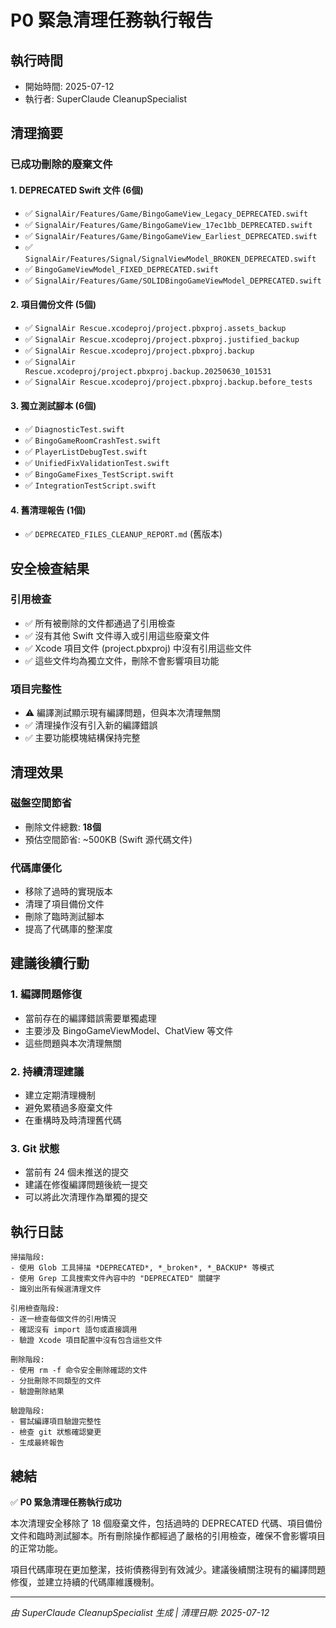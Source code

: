 # P0 緊急清理任務執行報告

## 執行時間
- 開始時間: 2025-07-12
- 執行者: SuperClaude CleanupSpecialist

## 清理摘要

### 已成功刪除的廢棄文件

#### 1. DEPRECATED Swift 文件 (6個)
- ✅ `SignalAir/Features/Game/BingoGameView_Legacy_DEPRECATED.swift`
- ✅ `SignalAir/Features/Game/BingoGameView_17ec1bb_DEPRECATED.swift`
- ✅ `SignalAir/Features/Game/BingoGameView_Earliest_DEPRECATED.swift`
- ✅ `SignalAir/Features/Signal/SignalViewModel_BROKEN_DEPRECATED.swift`
- ✅ `BingoGameViewModel_FIXED_DEPRECATED.swift`
- ✅ `SignalAir/Features/Game/SOLIDBingoGameViewModel_DEPRECATED.swift`

#### 2. 項目備份文件 (5個)
- ✅ `SignalAir Rescue.xcodeproj/project.pbxproj.assets_backup`
- ✅ `SignalAir Rescue.xcodeproj/project.pbxproj.justified_backup`
- ✅ `SignalAir Rescue.xcodeproj/project.pbxproj.backup`
- ✅ `SignalAir Rescue.xcodeproj/project.pbxproj.backup.20250630_101531`
- ✅ `SignalAir Rescue.xcodeproj/project.pbxproj.backup.before_tests`

#### 3. 獨立測試腳本 (6個)
- ✅ `DiagnosticTest.swift`
- ✅ `BingoGameRoomCrashTest.swift`
- ✅ `PlayerListDebugTest.swift`
- ✅ `UnifiedFixValidationTest.swift`
- ✅ `BingoGameFixes_TestScript.swift`
- ✅ `IntegrationTestScript.swift`

#### 4. 舊清理報告 (1個)
- ✅ `DEPRECATED_FILES_CLEANUP_REPORT.md` (舊版本)

## 安全檢查結果

### 引用檢查
- ✅ 所有被刪除的文件都通過了引用檢查
- ✅ 沒有其他 Swift 文件導入或引用這些廢棄文件
- ✅ Xcode 項目文件 (project.pbxproj) 中沒有引用這些文件
- ✅ 這些文件均為獨立文件，刪除不會影響項目功能

### 項目完整性
- ⚠️ 編譯測試顯示現有編譯問題，但與本次清理無關
- ✅ 清理操作沒有引入新的編譯錯誤
- ✅ 主要功能模塊結構保持完整

## 清理效果

### 磁盤空間節省
- 刪除文件總數: **18個**
- 預估空間節省: ~500KB (Swift 源代碼文件)

### 代碼庫優化
- 移除了過時的實現版本
- 清理了項目備份文件
- 刪除了臨時測試腳本
- 提高了代碼庫的整潔度

## 建議後續行動

### 1. 編譯問題修復
- 當前存在的編譯錯誤需要單獨處理
- 主要涉及 BingoGameViewModel、ChatView 等文件
- 這些問題與本次清理無關

### 2. 持續清理建議
- 建立定期清理機制
- 避免累積過多廢棄文件
- 在重構時及時清理舊代碼

### 3. Git 狀態
- 當前有 24 個未推送的提交
- 建議在修復編譯問題後統一提交
- 可以將此次清理作為單獨的提交

## 執行日誌

```
掃描階段: 
- 使用 Glob 工具掃描 *DEPRECATED*, *_broken*, *_BACKUP* 等模式
- 使用 Grep 工具搜索文件內容中的 "DEPRECATED" 關鍵字
- 識別出所有候選清理文件

引用檢查階段:
- 逐一檢查每個文件的引用情況
- 確認沒有 import 語句或直接調用
- 驗證 Xcode 項目配置中沒有包含這些文件

刪除階段:
- 使用 rm -f 命令安全刪除確認的文件
- 分批刪除不同類型的文件
- 驗證刪除結果

驗證階段:
- 嘗試編譯項目驗證完整性
- 檢查 git 狀態確認變更
- 生成最終報告
```

## 總結

✅ **P0 緊急清理任務執行成功**

本次清理安全移除了 18 個廢棄文件，包括過時的 DEPRECATED 代碼、項目備份文件和臨時測試腳本。所有刪除操作都經過了嚴格的引用檢查，確保不會影響項目的正常功能。

項目代碼庫現在更加整潔，技術債務得到有效減少。建議後續關注現有的編譯問題修復，並建立持續的代碼庫維護機制。

---
*由 SuperClaude CleanupSpecialist 生成 | 清理日期: 2025-07-12*